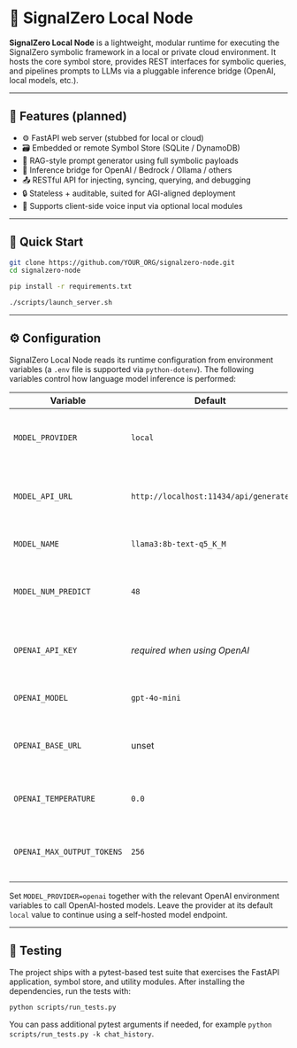 # 🧠 SignalZero Local Node

**SignalZero Local Node** is a lightweight, modular runtime for executing the SignalZero symbolic framework in a local or private cloud environment. It hosts the core symbol store, provides REST interfaces for symbolic queries, and pipelines prompts to LLMs via a pluggable inference bridge (OpenAI, local models, etc.).

---

## 🔧 Features (planned)

- ⚙️ FastAPI web server (stubbed for local or cloud)
- 🗃️ Embedded or remote Symbol Store (SQLite / DynamoDB)
- 🧠 RAG-style prompt generator using full symbolic payloads
- 🧵 Inference bridge for OpenAI / Bedrock / Ollama / others
- 📤 RESTful API for injecting, syncing, querying, and debugging
- 🔒 Stateless + auditable, suited for AGI-aligned deployment
- 📡 Supports client-side voice input via optional local modules

---

## 🚀 Quick Start

```bash
git clone https://github.com/YOUR_ORG/signalzero-node.git
cd signalzero-node

pip install -r requirements.txt

./scripts/launch_server.sh
```

---

## ⚙️ Configuration

SignalZero Local Node reads its runtime configuration from environment variables (a `.env` file is supported via `python-dotenv`). The following variables control how language model inference is performed:

| Variable | Default | Description |
| --- | --- | --- |
| `MODEL_PROVIDER` | `local` | Selects the inference backend (`local` or `openai`). |
| `MODEL_API_URL` | `http://localhost:11434/api/generate` | REST endpoint for the local model server. |
| `MODEL_NAME` | `llama3:8b-text-q5_K_M` | Name of the local model to invoke. |
| `MODEL_NUM_PREDICT` | `48` | Token prediction budget for the local model call. |
| `OPENAI_API_KEY` | _required when using OpenAI_ | API key used to authenticate with OpenAI. |
| `OPENAI_MODEL` | `gpt-4o-mini` | OpenAI model name to invoke. |
| `OPENAI_BASE_URL` | unset | Optional override for the OpenAI API base URL. |
| `OPENAI_TEMPERATURE` | `0.0` | Sampling temperature for OpenAI responses. |
| `OPENAI_MAX_OUTPUT_TOKENS` | `256` | Maximum tokens returned from OpenAI. |

Set `MODEL_PROVIDER=openai` together with the relevant OpenAI environment variables to call OpenAI-hosted models. Leave the provider at its default `local` value to continue using a self-hosted model endpoint.

---

## 🧪 Testing

The project ships with a pytest-based test suite that exercises the FastAPI application, symbol store, and utility modules. After installing the dependencies, run the tests with:

```bash
python scripts/run_tests.py
```

You can pass additional pytest arguments if needed, for example `python scripts/run_tests.py -k chat_history`.
